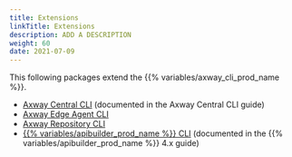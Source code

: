 ```yaml
---
title: Extensions
linkTitle: Extensions
description: ADD A DESCRIPTION
weight: 60
date: 2021-07-09
---
```


This following packages extend the {{% variables/axway_cli_prod_name %}}.

* [Axway Central CLI](https://docs.axway.com/bundle/axway-open-docs/page/docs/central/cli_central/index.html) (documented in the Axway Central CLI guide)
* [Axway Edge Agent CLI](/docs/extensions/axway_edge_agent_cli/)
* [Axway Repository CLI](/docs/extensions/axway_repository_cli/)
* [{{% variables/apibuilder_prod_name %}} CLI](https://docs.axway.com/csh?context=62555314) (documented in the {{% variables/apibuilder_prod_name %}} 4.x guide)
